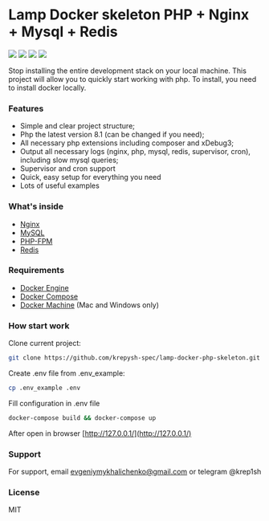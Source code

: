 # Lamp Docker skeleton PHP + Nginx + Mysql + Redis
![](https://img.shields.io/github/issues/krepysh-spec/lamp-docker-php-skeleton) ![](	https://img.shields.io/github/forks/krepysh-spec/lamp-docker-php-skeleton) ![](	https://img.shields.io/github/stars/krepysh-spec/lamp-docker-php-skeleton) ![](https://img.shields.io/github/license/krepysh-spec/lamp-docker-php-skeleton) 

Stop installing the entire development stack on your local machine. This project will allow you to quickly start working with php.
To install, you need to install docker locally.

### Features
- Simple and clear project structure;
- Php the latest version 8.1 (can be changed if you need);
- All necessary php extensions including composer and xDebug3;
- Output all necessary logs (nginx, php, mysql, redis, supervisor, cron), including slow mysql queries;
- Supervisor and cron support
- Quick, easy setup for everything you need
- Lots of useful examples

### What's inside

* [Nginx](http://nginx.org/)
* [MySQL](http://www.mysql.com/)
* [PHP-FPM](http://php-fpm.org/)
* [Redis](http://redis.io/)

### Requirements

* [Docker Engine](https://docs.docker.com/installation/)
* [Docker Compose](https://docs.docker.com/compose/)
* [Docker Machine](https://docs.docker.com/machine/) (Mac and Windows only)

### How start work

Clone current project:
```bash
git clone https://github.com/krepysh-spec/lamp-docker-php-skeleton.git && cd lamp-docker-php-skeleton
````
Create .env file from .env_example:
```bash
cp .env_example .env
````
Fill configuration in .env file
```bash
docker-compose build && docker-compose up
```

After open in browser [http://127.0.0.1/](http://127.0.0.1/)

### Support

For support, email evgeniymykhalichenko@gmail.com or telegram @krep1sh

### License

MIT